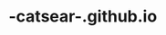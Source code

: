 # -catsear-.github.io
<!DOCTYPE html>
<html>
    <head>
        <title><!hi><title>
    </head>
    <body>
        <p>This is an example of a simple HTML page with one paragraph.</p>
    </body>
</html>
<html>
 <head>
 </head>
 <body>
   <h1>Hello World<h1>
 </body>
</html>
